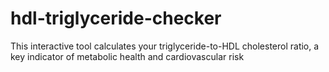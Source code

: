 # hdl-triglyceride-checker
This interactive tool calculates your triglyceride-to-HDL cholesterol ratio, a key indicator of metabolic health and cardiovascular risk
